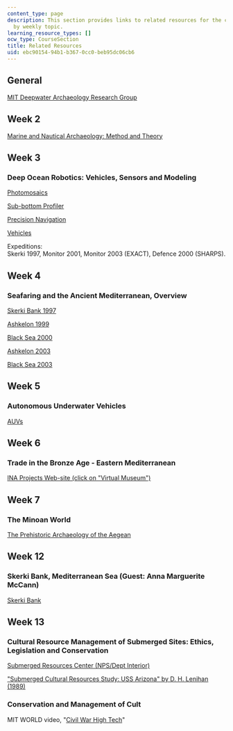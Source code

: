```yaml
---
content_type: page
description: This section provides links to related resources for the course, organized
  by weekly topic.
learning_resource_types: []
ocw_type: CourseSection
title: Related Resources
uid: ebc90154-94b1-b367-0cc0-beb95dc06cb6
---
```


General
-------

[MIT Deepwater Archaeology Research Group](http://web.mit.edu/deeparch/www/home/index.html)

Week 2
------

[Marine and Nautical Archaeology: Method and Theory](http://web.mit.edu/deeparch/www/home/links.html)

Week 3
------

### Deep Ocean Robotics: Vehicles, Sensors and Modeling

[Photomosaics](http://dsl.whoi.edu/DSL/hanu/)

[Sub-bottom Profiler](http://web.mit.edu/deeparch/www/research/subbottom.html)

[Precision Navigation](http://web.mit.edu/deeparch/www/research/precisionnav.html)

[Vehicles](http://www.whoi.edu/marops/vehicles/index.html)

Expeditions:  
Skerki 1997, Monitor 2001, Monitor 2003 (EXACT), Defence 2000 (SHARPS).

Week 4
------

### Seafaring and the Ancient Mediterranean, Overview

[Skerki Bank 1997](http://web.mit.edu/deeparch/www/expeditions/1997Skerki/1997Skerki.html)

[Ashkelon 1999](http://web.mit.edu/deeparch/www/expeditions/1999Ashkelon/1999Ashkelon.html)

[Black Sea 2000](http://web.mit.edu/deeparch/www/expeditions/2000BlackSea/2000BlackSea.html)

[Ashkelon 2003](http://web.mit.edu/deeparch/www/expeditions/expeditions.html)

[Black Sea 2003](http://web.mit.edu/deeparch/www/expeditions/expeditions.html)

Week 5
------

### Autonomous Underwater Vehicles

[AUVs](http://web.mit.edu/deeparch/www/expeditions/2001Aegean/2001Aegean.html)

Week 6
------

### Trade in the Bronze Age - Eastern Mediterranean

[INA Projects Web-site (click on "Virtual Museum")](http://nautarch.tamu.edu/)

Week 7
------

### The Minoan World

[The Prehistoric Archaeology of the Aegean](http://www.dartmouth.edu/~prehistory/aegean/)

Week 12
-------

### Skerki Bank, Mediterranean Sea (Guest: Anna Marguerite McCann)

[Skerki Bank](http://web.mit.edu/deeparch/www/expeditions/1997Skerki/1997Skerki.html)

Week 13
-------

### Cultural Resource Management of Submerged Sites: Ethics, Legislation and Conservation

[Submerged Resources Center (NPS/Dept Interior)](http://www.nps.gov/submerged/)

["Submerged Cultural Resources Study: USS Arizona" by D. H. Lenihan (1989)](http://www.library.arizona.edu/exhibits/ussarizona/nps_survey/title.htm)

### Conservation and Management of Cult

MIT WORLD video, "[Civil War High Tech](http://techtv.mit.edu/videos/15874-civil-war-high-tech-excavating-the-hunley-and-monitor)"